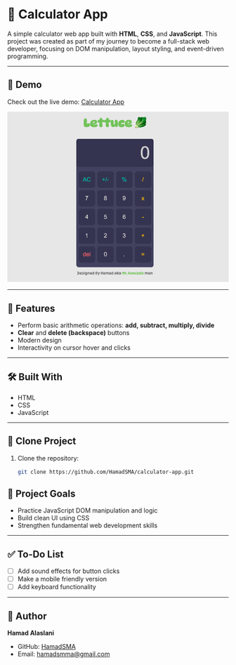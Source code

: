 # 🧮 Calculator App

A simple calculator web app built with **HTML**, **CSS**, and **JavaScript**. This project was created as part of my journey to become a full-stack web developer, focusing on DOM manipulation, layout styling, and event-driven programming.

---

## 📸 Demo

Check out the live demo: [Calculator App](https://hamadsma.github.io/calculator-js-2/)

![Calculator Screenshot](calc-pic.png)

---

## 🚀 Features

- Perform basic arithmetic operations: **add, subtract, multiply, divide**
- **Clear** and **delete (backspace)** buttons
- Modern design
- Interactivity on cursor hover and clicks

---

## 🛠️ Built With

- HTML
- CSS
- JavaScript

---

## 📂 Clone Project

1. Clone the repository:
   ```bash
   git clone https://github.com/HamadSMA/calculator-app.git
   ```

## 🎯 Project Goals

- Practice JavaScript DOM manipulation and logic
- Build clean UI using CSS
- Strengthen fundamental web development skills

---

## ✅ To-Do List

- [ ] Add sound effects for button clicks
- [ ] Make a mobile friendly version
- [ ] Add keyboard functionality

---

## 👤 Author

**Hamad Alaslani**

- GitHub: [HamadSMA](https://github.com/HamadSMA)
- Email: hamadsmma@gmail.com
